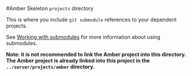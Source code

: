 #Amber Skeleton `projects` directory

This is where you include `git submodule` references to your dependent
projects.

See [Working with submodules][3] for more information about using submodules.

**Note: it is not recommended to link the Amber project into this
directory. The Amber project is already linked into this project in the
`../server/projects/amber` directory.**

[3]: http://help.github.com/submodules/

